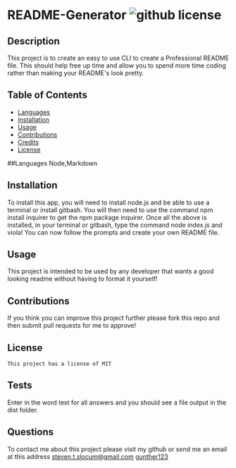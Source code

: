 # README-Generator ![github license](https://img.shields.io/badge/license-MIT-blue.svg)

## Description 

This project is to create an easy to use CLI to create a Professional README file. This should help free up time and allow you to spend more time coding rather than making your README's look pretty.


## Table of Contents 

* [Languages](#languages)
* [Installation](#installation)
* [Usage](#usage)
* [Contributions](#contributions)
* [Credits](#credits)
* [License](#license)

##Languages
Node,Markdown

## Installation

To install this app, you will need to install node.js and be able to use a terminal or install gitbash. You will then need to use the command npm install inquirer to get the npm package inquirer. Once all the above is installed, in your terminal or gitbash, type the command node index.js and viola! You can now follow the prompts and create your own README file.


## Usage 

This project is intended to be used by any developer that wants a good looking readme without having to format it yourself!

## Contributions
If you think you can improve this project further please fork this repo and then submit pull requests for me to approve!

## License
    This project has a license of MIT

## Tests
Enter in the word test for all answers and you should see a file output in the dist folder.

## Questions
To contact me about this project please visit my github or send me an email at this address steven.t.slocum@gmail.com
[gunther123](https://github.com/gunther123)
